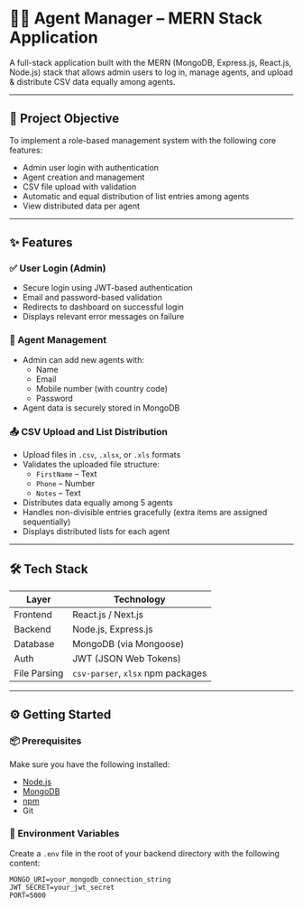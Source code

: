 # 🧑‍💼 Agent Manager – MERN Stack Application

A full-stack application built with the MERN (MongoDB, Express.js, React.js, Node.js) stack that allows admin users to log in, manage agents, and upload & distribute CSV data equally among agents.

---

## 🧠 Project Objective

To implement a role-based management system with the following core features:

- Admin user login with authentication
- Agent creation and management
- CSV file upload with validation
- Automatic and equal distribution of list entries among agents
- View distributed data per agent

---

## ✨ Features

### ✅ User Login (Admin)
- Secure login using JWT-based authentication
- Email and password-based validation
- Redirects to dashboard on successful login
- Displays relevant error messages on failure

### 🧾 Agent Management
- Admin can add new agents with:
  - Name
  - Email
  - Mobile number (with country code)
  - Password
- Agent data is securely stored in MongoDB

### 📤 CSV Upload and List Distribution
- Upload files in `.csv`, `.xlsx`, or `.xls` formats
- Validates the uploaded file structure:
  - `FirstName` – Text
  - `Phone` – Number
  - `Notes` – Text
- Distributes data equally among 5 agents
- Handles non-divisible entries gracefully (extra items are assigned sequentially)
- Displays distributed lists for each agent

---

## 🛠️ Tech Stack

| Layer       | Technology       |
|-------------|------------------|
| Frontend    | React.js / Next.js |
| Backend     | Node.js, Express.js |
| Database    | MongoDB (via Mongoose) |
| Auth        | JWT (JSON Web Tokens) |
| File Parsing| `csv-parser`, `xlsx` npm packages |

---

## ⚙️ Getting Started

### 📦 Prerequisites
Make sure you have the following installed:

- [Node.js](https://nodejs.org/)
- [MongoDB](https://www.mongodb.com/)
- [npm](https://www.npmjs.com/)
- Git

### 🔐 Environment Variables
Create a `.env` file in the root of your backend directory with the following content:

```env
MONGO_URI=your_mongodb_connection_string
JWT_SECRET=your_jwt_secret
PORT=5000
